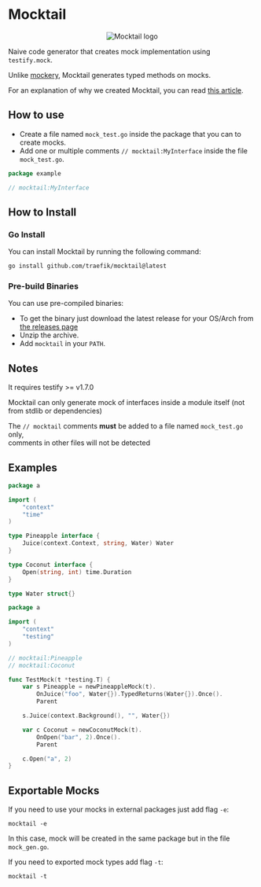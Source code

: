 # Mocktail

<p align="center">
    <picture>
      <source media="(prefers-color-scheme: dark)" srcset="./mocktail-dark.png">
      <source media="(prefers-color-scheme: light)" srcset="./mocktail.png">
      <img alt="Mocktail logo" src="./mocktail.png">
    </picture>
</p>

Naive code generator that creates mock implementation using `testify.mock`.

Unlike [mockery](https://github.com/vektra/mockery), Mocktail generates typed methods on mocks.

For an explanation of why we created Mocktail, you can read [this article](https://traefik.io/blog/mocktail-the-mock-generator-for-strongly-typed-mocks/).

## How to use

- Create a file named `mock_test.go` inside the package that you can to create mocks.
- Add one or multiple comments `// mocktail:MyInterface` inside the file `mock_test.go`.

```go
package example

// mocktail:MyInterface

```

## How to Install

### Go Install

You can install Mocktail by running the following command:

```bash
go install github.com/traefik/mocktail@latest
```

### Pre-build Binaries

You can use pre-compiled binaries:

* To get the binary just download the latest release for your OS/Arch from [the releases page](https://github.com/traefik/mocktail/releases)
* Unzip the archive.
* Add `mocktail` in your `PATH`.

## Notes

It requires testify >= v1.7.0

Mocktail can only generate mock of interfaces inside a module itself (not from stdlib or dependencies)

The `// mocktail` comments **must** be added to a file named `mock_test.go` only,  
comments in other files will not be detected

## Examples

```go
package a

import (
	"context"
	"time"
)

type Pineapple interface {
	Juice(context.Context, string, Water) Water
}

type Coconut interface {
	Open(string, int) time.Duration
}

type Water struct{}
```

```go
package a

import (
	"context"
	"testing"
)

// mocktail:Pineapple
// mocktail:Coconut

func TestMock(t *testing.T) {
	var s Pineapple = newPineappleMock(t).
		OnJuice("foo", Water{}).TypedReturns(Water{}).Once().
		Parent

	s.Juice(context.Background(), "", Water{})

	var c Coconut = newCoconutMock(t).
		OnOpen("bar", 2).Once().
		Parent

	c.Open("a", 2)
}
```

## Exportable Mocks

If you need to use your mocks in external packages just add flag `-e`:

```shell
mocktail -e
```

In this case, mock will be created in the same package but in the file `mock_gen.go`.

If you need to exported mock types add flag `-t`:

```shell
mocktail -t
```

<!--

Replacement pattern:
```
([.\s]On)\("([^"]+)",?

$1$2(
```

-->
